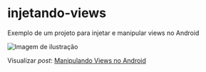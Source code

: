 # injetando-views
Exemplo de um projeto para injetar e manipular views no Android

![Imagem de ilustração](http://blog.matheuscastiglioni.com.br/arquivo/download/posts/2018/02/manipulando-views-no-android.jpg)

Visualizar *post*: [Manipulando Views no Android](http://blog.matheuscastiglioni.com.br/manipulando-views-no-android)

